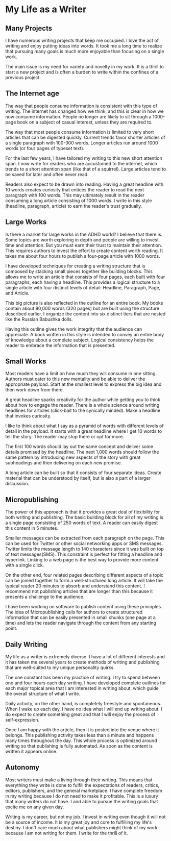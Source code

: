 # My Life as a Writer

## Many Projects

I have numerous writing projects that keep me occupied. I love the act of writing and enjoy putting
ideas into words.   It took me a long time to realize that pursuing many goals is much more
enjoyable than focusing on a single work.

The main issue is my need for variety and novelty in my work. It is a thrill to start a new project
and is often a burden to write within the confines of a previous project.


## The Internet age

The way that people consume information is consistent with this type of writing. The internet has
changed how we think, and this is clear in how we now consume information.  People no longer are
likely to sit through a 1000-page book on a subject of casual interest, unless they are required
to.

The way that most people consume information is limited to very short articles that can be
digested quickly.  Current trends favor shorter articles of a single paragraph with 100-300 words.
Longer articles run around 1000 words (or four pages of typeset text).

For the last few years, I have tailored my writing to this new short attention span.  I now write
for readers who are accustomed to the internet, which trends to a short attention span (like that
of a squirrel). Large articles tend to be saved for later and often never read.

Readers also expect to be drawn into reading.  Having a great headline with 10 words creates 
curiosity that entices the reader to read the next paragraph with 100 words.  This may ultimately
result in the reader consuming a long article consisting of 1000 words.  I write in this style
(headline, paragraph, article) to earn the reader's trust gradually.


## Large Works

Is there a market for large works in the ADHD world?  I believe that there is. Some topics are
worth exploring in depth and people are willing to invest time and attention. But you must
earn their trust to maintain their attention. This requires authors to invest the
effort to create content worth reading.  It takes me about four hours to publish a four-page
article with 1000 words.

I have developed techniques for creating a writing structure that is composed by stacking small
pieces together like building blocks.  This allows me to write an article that consists of four
pages, each built with four paragraphs, each having a headline.  This provides a logical structure
to a single article with four distinct levels of detail: Headline, Paragraph, Page, and Article.

This big picture is also reflected in the outline for an entire book.  My books contain about
80,000 words (320 pages) but are built using the structure described earlier.  I organize the
content into six distinct tiers that are nested like the Russian Babushka dolls.

Having this outline gives the work integrity that the audience can appreciate.  A
book written in this style is intended to convey an entire body of knowledge about a complete
subject.  Logical consistency helps the reader to embrace the information that is presented.


## Small Works

Most readers have a limit on how much they will consume in one sitting.  Authors must cater to this
new mentality and be able to deliver the appropriate payload. Start at the smallest level to express
the big idea and then work down from there. 

A great headline sparks creativity for the author while getting you to think about how to engage the
reader. There is a whole science around writing headlines for articles (click-bait to the cynically
minded).  Make a headline that invokes curiosity.

I like to think about what I say as a pyramid of words with different levels of detail in
the payload.  It starts with a great headline where I get 10 words to tell the story.  The reader
may stop there or opt for more.

The first 100 words should lay out the same concept and deliver some details promised by the
headline.  The next 1,000 words should follow the same pattern by introducing new aspects of the
story with great subheadings and then delivering on each new promise.

A long article can be built so that it consists of four separate ideas.  Create material that can
be understood by itself, but is also a part of a larger discussion.


## Micropublishing

The power of this approach is that it provides a great deal of flexibility for both writing and
publishing.  The basic building block for all of my writing is a single page consisting of 250
words of text.  A reader can easily digest this content in 5 minutes.

Smaller messages can be extracted from each paragraph on the page.  This can be used for Twitter or
other social networking apps or SMS messages. Twitter limits the message length to 140 characters
since it was built on top of text messages(SMS).  This constraint is perfect for fitting a headline
and hyperlink.  Linking to a web page is the best way to provide more content with a single
click.

On the other end, four related pages describing different aspects of a topic can be joined together
to form a well-structured long article.  It will take the typical reader 20 minutes to absorb and
understand this content. I recommend not publishing articles that are longer than this because
it presents a challenge to the audience.

I have been working on software to publish content using these principles. The idea of 
Micropublishing calls for authors to create structured information that can be easily presented 
in small chunks (one page at a time) and lets the reader navigate through the content from any 
starting point.


## Daily Writing

My life as a writer is extremely diverse.  I have a lot of different interests and it has taken me
several years to create methods of writing and publishing that are well-suited to my unique
personality quirks.

The one constant has been my practice of writing.  I try to spend between one and four hours each day
writing.  I have developed complete outlines for each major topical area that I am interested in
writing about, which guide the overall structure of what I write.

Daily activity, on the other hand, is completely freestyle and spontaneous. When I wake up each day,
I have no idea what I will end up writing about.  I do expect to create something great and that I
will enjoy the process of self-expression.

Once I am happy with the article, then it is posted into the venue where it belongs. This publishing
activity takes less than a minute and happens many times throughout the day.  This whole process is
optimized around writing so that publishing is fully automated. As soon as the content is written it
appears online.


## Autonomy

Most writers must make a living through their writing.  This means that everything they write is
done to fulfill the expectations of readers, critics, editors, publishers, and the general
marketplace. I have complete freedom in my writing because I do not need to make it profitable.
This is a luxury that many writers do not have. I and able to pursue the writing goals that excite
me on any given day.

Writing is my career, but not my job.  I invest in writing even though it will not be a source of
income.  It is my great joy and core to fulfilling my life's destiny.  I don't care much about what
publishers might think of my work because I am not writing for them.  I write for the thrill of it.


